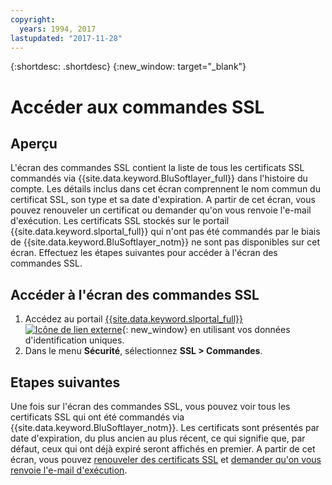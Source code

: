 ```yaml
---
copyright:
  years: 1994, 2017
lastupdated: "2017-11-28"
---
```


{:shortdesc: .shortdesc}
{:new_window: target="_blank"}

# Accéder aux commandes SSL

## Aperçu

L'écran des commandes SSL contient la liste de tous les certificats SSL commandés via {{site.data.keyword.BluSoftlayer_full}} dans
l'histoire du compte.
Les détails inclus dans cet écran comprennent le nom commun du certificat SSL, son type et sa date d'expiration.
A partir de cet écran,
vous pouvez renouveler un certificat ou demander qu'on vous renvoie l'e-mail d'exécution.
Les certificats SSL stockés sur le portail {{site.data.keyword.slportal_full}}
qui n'ont pas été commandés par le biais de {{site.data.keyword.BluSoftlayer_notm}} ne sont pas disponibles sur cet écran.
Effectuez les étapes suivantes pour accéder à l'écran des commandes SSL.


## Accéder à l'écran des commandes SSL

1. Accédez au portail [{{site.data.keyword.slportal_full}} ![Icône de lien externe](../../icons/launch-glyph.svg "Icône de lien externe")](https://control.softlayer.com/){: new_window} en utilisant vos données d'identification uniques.
2. Dans le menu **Sécurité**, sélectionnez **SSL > Commandes**.

## Etapes suivantes

Une fois sur l'écran des commandes SSL, vous pouvez voir tous les certificats SSL
qui ont été commandés via {{site.data.keyword.BluSoftlayer_notm}}.
Les certificats sont présentés
par date d'expiration, du plus ancien au plus récent, ce qui signifie que, par défaut, ceux qui ont déjà expiré seront affichés en premier.
A partir de cet écran, vous pouvez [renouveler des
certificats SSL](renew-ssl-certificate.html) et [demander qu'on vous renvoie l'e-mail d'exécution](request-ssl-certificate-fulfillment-email.html).
